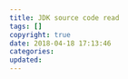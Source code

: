 ```yaml
---
title: JDK source code read
tags: []
copyright: true
date: 2018-04-18 17:13:46
categories:
updated:
---
```



